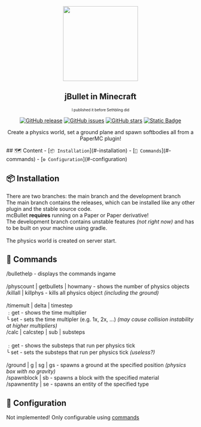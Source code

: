 <div align="center">
  
<img src="https://github.com/user-attachments/assets/40181e90-d280-4217-a55e-5c3576869aa9" width="200px" />

<h2> jBullet in Minecraft </h2>
<sub><sup>I published it before Sethbling did</sup></sub>

[![GitHub release](https://img.shields.io/github/v/release/azazelcodes/mcbullet?color=blue&label=release)]()
[![GitHub issues](https://img.shields.io/github/issues/azazelcodes/mcbullet?color=red)]()
[![GitHub stars](https://img.shields.io/github/stars/azazelcodes/mcbullet)]()
[![Static Badge](https://img.shields.io/badge/paper?logo=educative&logoColor=%231F2937&label=built%20with&color=%233B82F6&link=https%3A%2F%2Fpapermc.io%2Fsoftware%2Fpaper)]() <!-- why no work -->

Create a physics world, set a ground plane and spawn softbodies all from a PaperMC plugin!
</div>
## 🗺️ Content
- [<code>📦 Installation</code>](#-installation)
- [<code>📝 Commands</code>](#-commands)
- [<code>⚙️ Configuration</code>](#-configuration)

## 📦 Installation
There are two branches: the main branch and the development branch <br>
The main branch contains the releases, which can be installed like any other plugin and the stable source code. <br>
mcBullet **requires** running on a Paper or Paper derivative! <br>
The development branch contains unstable features *(not right now)* and has to be built on your machine using gradle. <br>
<br>
The physics world is created on server start.

## 📝 Commands
/bullethelp - displays the commands ingame <br>
<br>
/physcount | getbullets | howmany - shows the number of physics objects <br>
/killall | killphys - kills all physics object *(including the ground)* <br>
<br>
/timemult | delta | timestep <br>
﹕get - shows the time multiplier <br>
╰ set <multiplier> - sets the time multipler (e.g. 1x, 2x, ...) *(may cause collision instability at higher multipliers)* <br>
/calc | calcstep | sub | substeps <br>
<br>
﹕get - shows the substeps that run per physics tick <br>
╰ set <multiplier> - sets the substeps that run per physics tick *(useless?)* <br>
<br>
/ground | g | sg | gs <loc1> <loc2> - spawns a ground at the specified position *(physics box with no gravity)* <br>
/spawnblock | sb <blocktype> - spawns a block with the specified material <br>
/spawnentity | se <entitytype> - spawns an entity of the specified type <br>

## 🔧 Configuration
Not implemented! Only configurable using [commands](#-commands)
